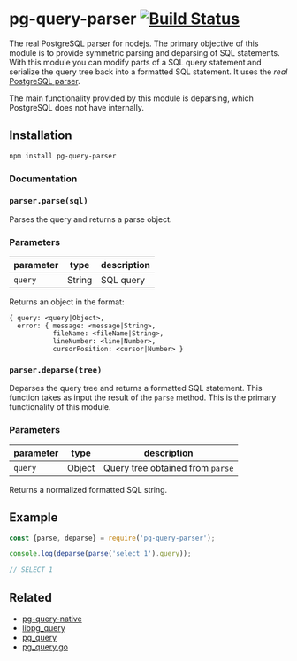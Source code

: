 # pg-query-parser [![Build Status](https://travis-ci.org/zhm/pg-query-parser.svg?branch=master)](https://travis-ci.org/zhm/pg-query-parser)

The real PostgreSQL parser for nodejs. The primary objective of this module is to provide symmetric parsing
and deparsing of SQL statements. With this module you can modify parts of a SQL query statement and
serialize the query tree back into a formatted SQL statement. It uses the *real* [PostgreSQL parser](https://github.com/lfittl/libpg_query).

The main functionality provided by this module is deparsing, which PostgreSQL does not have internally.

## Installation

```sh
npm install pg-query-parser
```

### Documentation

### `parser.parse(sql)`

Parses the query and returns a parse object.

### Parameters

| parameter            | type               | description                                               |
| -------------------- | ------------------ | --------------------------------------------------------- |
| `query`              | String             | SQL query                                                 |

Returns an object in the format:

```
{ query: <query|Object>,
  error: { message: <message|String>,
           fileName: <fileName|String>,
           lineNumber: <line|Number>,
           cursorPosition: <cursor|Number> }
```

### `parser.deparse(tree)`

Deparses the query tree and returns a formatted SQL statement. This function takes as input the result
of the `parse` method. This is the primary functionality of this module.

### Parameters

| parameter            | type               | description                                               |
| -------------------- | ------------------ | --------------------------------------------------------- |
| `query`              | Object             | Query tree obtained from `parse`                          |

Returns a normalized formatted SQL string.

## Example

```js
const {parse, deparse} = require('pg-query-parser');

console.log(deparse(parse('select 1').query));

// SELECT 1
```

## Related

* [pg-query-native](https://github.com/zhm/node-pg-query-native)
* [libpg_query](https://github.com/lfittl/libpg_query)
* [pg_query](https://github.com/lfittl/pg_query)
* [pg_query.go](https://github.com/lfittl/pg_query.go)
